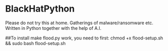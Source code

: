 # BlackHatPython
Please do not try this at home. Gatherings of malware/ransomware etc. Written in Python together with the help of A.I.

##To install make flood.py work, you need to first:
chmod +x flood-setup.sh && sudo bash flood-setup.sh
